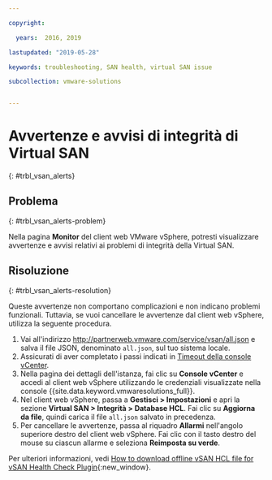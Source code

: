 ```yaml
---

copyright:

  years:  2016, 2019

lastupdated: "2019-05-28"

keywords: troubleshooting, SAN health, virtual SAN issue

subcollection: vmware-solutions


---
```


# Avvertenze e avvisi di integrità di Virtual SAN
{: #trbl_vsan_alerts}

## Problema
{: #trbl_vsan_alerts-problem}

Nella pagina **Monitor** del client web VMware vSphere, potresti visualizzare avvertenze e avvisi relativi ai problemi di integrità della Virtual SAN.

## Risoluzione
{: #trbl_vsan_alerts-resolution}

Queste avvertenze non comportano complicazioni e non indicano problemi funzionali. Tuttavia, se vuoi cancellare le avvertenze dal client web vSphere,
utilizza la seguente procedura.

1. Vai all'indirizzo http://partnerweb.vmware.com/service/vsan/all.json e salva il file JSON, denominato `all.json`, sul tuo sistema locale.
2. Assicurati di aver completato i passi indicati in [Timeout della console vCenter](/docs/services/vmwaresolutions/vmonic?topic=vmware-solutions-trbl_timeout_vc_console).
3. Nella pagina dei dettagli dell'istanza, fai clic su **Console vCenter** e accedi al client web vSphere utilizzando le credenziali visualizzate nella console {{site.data.keyword.vmwaresolutions_full}}.
4. Nel client web vSphere, passa a **Gestisci > Impostazioni** e apri la sezione **Virtual SAN > Integrità > Database HCL**. Fai clic su **Aggiorna da file**, quindi carica il file `all.json` salvato in precedenza.
5. Per cancellare le avvertenze, passa al riquadro **Allarmi** nell'angolo superiore destro del client web vSphere. Fai clic con il tasto destro del mouse su ciascun allarme e seleziona **Reimposta su verde**.

Per ulteriori informazioni, vedi [How to download offline vSAN HCL file for vSAN Health Check Plugin](https://www.virtuallyghetto.com/2015/05/how-to-download-offline-vsan-hcl-file-for-vsan-health-check-plugin.html){:new_window}.
